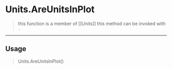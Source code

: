 # Units.AreUnitsInPlot
> this function is a member of [[Units]]
> this method can be invoked with `.`
-----
## Usage
> Units.AreUnitsInPlot()
